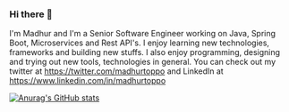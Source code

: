 ### Hi there 👋

I'm Madhur and I'm a Senior Software Engineer working on Java, Spring Boot, Microservices and Rest API's. I enjoy learning new technologies, frameworks and building new stuffs. I also enjoy programming, designing and trying out new tools, technologies in general. You can check out my twitter at https://twitter.com/madhurtoppo and LinkedIn at https://www.linkedin.com/in/madhurtoppo

[![Anurag's GitHub stats](https://github-readme-stats.vercel.app/api?username=madhurtoppo)](https://github.com/anuraghazra/github-readme-stats)

